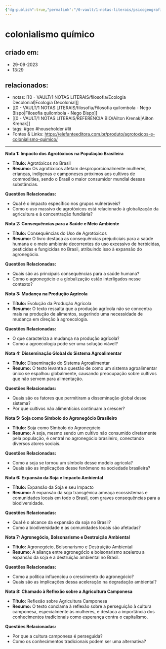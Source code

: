 ```yaml
---
{"dg-publish":true,"permalink":"/0-vault/1-notas-literais/psicogeografia/colonialismo-quimico/","tags":["geo","householder","lit"],"dgHomeLink":true,"dgShowLocalGraph":true,"dgShowFileTree":true,"dgEnableSearch":true}
---
```


# colonialismo químico

## criado em: 
- 29-09-2023
- 13:29
## relacionados:
- notas: [[0 - VAULT/1 NOTAS LITERAIS/filosofia/Ecologia Decolonial\|Ecologia Decolonial]]
- [[0 - VAULT/1 NOTAS LITERAIS/filosofia/Filosofia quilombola - Nego Bispo\|Filosofia quilombola - Nego Bispo]]
- [[0 - VAULT/1 NOTAS LITERAIS/REFERÊNCIA BIO/Ailton Krenak\|Ailton Krenak]]
- tags: #geo #householder #lit 
- Fontes & Links: https://elefanteeditora.com.br/produto/agrotoxicos-e-colonialismo-quimico/
---

**Nota 1: Impacto dos Agrotóxicos na População Brasileira**
- **Título:** Agrotóxicos no Brasil
- **Resumo:** Os agrotóxicos afetam desproporcionalmente mulheres, crianças, indígenas e camponeses próximos aos cultivos de commodities, sendo o Brasil o maior consumidor mundial dessas substâncias.

**Questões Relacionadas:**
- Qual é o impacto específico nos grupos vulneráveis?
- Como o uso massivo de agrotóxicos está relacionado à globalização da agricultura e à concentração fundiária?

**Nota 2: Consequências para a Saúde e Meio Ambiente**
- **Título:** Consequências do Uso de Agrotóxicos
- **Resumo:** O livro destaca as consequências prejudiciais para a saúde humana e o meio ambiente decorrentes do uso excessivo de herbicidas, pesticidas e fungicidas no Brasil, atribuindo isso à expansão do agronegócio.

**Questões Relacionadas:**
- Quais são as principais consequências para a saúde humana?
- Como o agronegócio e a globalização estão interligados nesse contexto?

**Nota 3: Mudança na Produção Agrícola**
- **Título:** Evolução da Produção Agrícola
- **Resumo:** O texto ressalta que a produção agrícola não se concentra mais na produção de alimentos, sugerindo uma necessidade de mudança em direção à agroecologia.

**Questões Relacionadas:**
- O que caracteriza a mudança na produção agrícola?
- Como a agroecologia pode ser uma solução viável?

**Nota 4: Disseminação Global do Sistema Agroalimentar**
- **Título:** Disseminação do Sistema Agroalimentar
- **Resumo:** O texto levanta a questão de como um sistema agroalimentar único se espalhou globalmente, causando preocupação sobre cultivos que não servem para alimentação.

**Questões Relacionadas:**
- Quais são os fatores que permitiram a disseminação global desse sistema?
- Por que cultivos não alimentícios continuam a crescer?

**Nota 5: Soja como Símbolo do Agronegócio Brasileiro**
- **Título:** Soja como Símbolo do Agronegócio
- **Resumo:** A soja, mesmo sendo um cultivo não consumido diretamente pela população, é central no agronegócio brasileiro, conectando diversos atores sociais.

**Questões Relacionadas:**
- Como a soja se tornou um símbolo desse modelo agrícola?
- Quais são as implicações desse fenômeno na sociedade brasileira?

**Nota 6: Expansão da Soja e Impacto Ambiental**
- **Título:** Expansão da Soja e seu Impacto
- **Resumo:** A expansão da soja transgênica ameaça ecossistemas e comunidades locais em todo o Brasil, com graves consequências para a biodiversidade.

**Questões Relacionadas:**
- Qual é o alcance da expansão da soja no Brasil?
- Como a biodiversidade e as comunidades locais são afetadas?

**Nota 7: Agronegócio, Bolsonarismo e Destruição Ambiental**
- **Título:** Agronegócio, Bolsonarismo e Destruição Ambiental
- **Resumo:** A aliança entre agronegócio e bolsonarismo acelerou a expansão da soja e a destruição ambiental no Brasil.

**Questões Relacionadas:**
- Como a política influenciou o crescimento do agronegócio?
- Quais são as implicações dessa aceleração na degradação ambiental?

**Nota 8: Chamado à Reflexão sobre a Agricultura Camponesa**
- **Título:** Reflexão sobre Agricultura Camponesa
- **Resumo:** O texto conclama à reflexão sobre a perseguição à cultura camponesa, especialmente às mulheres, e destaca a importância dos conhecimentos tradicionais como esperança contra o capitalismo.

**Questões Relacionadas:**
- Por que a cultura camponesa é perseguida?
- Como os conhecimentos tradicionais podem ser uma alternativa?